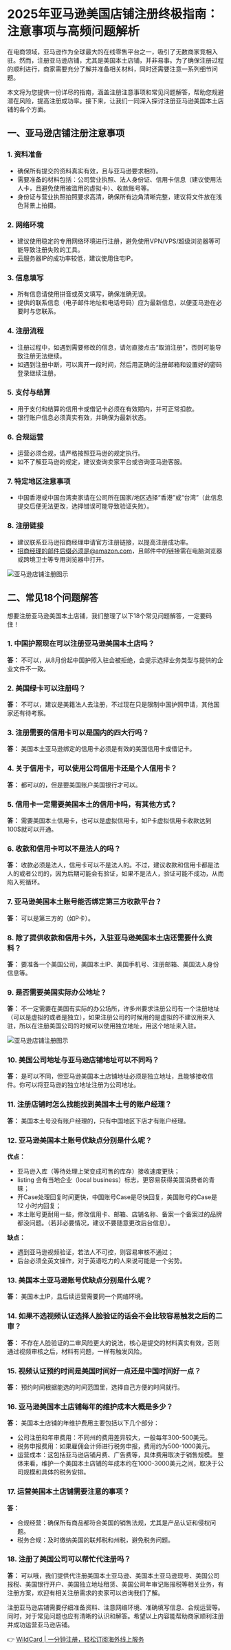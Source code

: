 # 2025年亚马逊美国店铺注册终极指南：注意事项与高频问题解析

在电商领域，亚马逊作为全球最大的在线零售平台之一，吸引了无数商家竞相入驻。然而，注册亚马逊店铺，尤其是美国本土店铺，并非易事。为了确保注册过程的顺利进行，商家需要充分了解并准备相关材料，同时还需要注意一系列细节问题。

本文将为您提供一份详尽的指南，涵盖注册注意事项和常见问题解答，帮助您规避潜在风险，提高注册成功率。接下来，让我们一同深入探讨注册亚马逊美国本土店铺的各个方面。

## 一、亚马逊店铺注册注意事项

### 1. 资料准备
- 确保所有提交的资料真实有效，且与亚马逊要求相符。
- 需要准备的材料包括：公司营业执照、法人身份证、信用卡信息（建议使用法人卡，且避免使用被滥用的虚拟卡）、收款账号等。
- 身份证与营业执照拍照要求高清，确保所有边角清晰完整，建议将文件放在浅色背景上拍摄。

### 2. 网络环境
- 建议使用稳定的专用网络环境进行注册，避免使用VPN/VPS/超级浏览器等可能导致注册失败的工具。
- 云服务器IP的成功率较低，建议使用住宅IP。

### 3. 信息填写
- 所有信息请使用拼音或英文填写，确保准确无误。
- 提供的联系信息（电子邮件地址和电话号码）应为最新信息，以便亚马逊在必要时与您联系。

### 4. 注册流程
- 注册过程中，如遇到需要修改的信息，请勿直接点击“取消注册”，否则可能导致注册无法继续。
- 如遇到注册中断，可以离开一段时间，然后用正确的注册邮箱和设置好的密码登录继续注册。

### 5. 支付与结算
- 用于支付和结算的信用卡或借记卡必须在有效期内，并可正常扣款。
- 银行账户信息必须真实有效，并确保为最新状态。

### 6. 合规运营
- 运营必须合规，请严格按照亚马逊的规定执行。
- 如不了解亚马逊的规定，建议查询卖家平台或咨询亚马逊客服。

### 7. 特定地区注意事项
- 中国香港或中国台湾卖家请在公司所在国家/地区选择“香港”或“台湾”（此信息提交后便无法更改，选择错误可能导致验证失败）。

### 8. 注册链接
- 建议联系亚马逊招商经理申请官方注册链接，以提高注册成功率。
- 招商经理的邮件后缀必须是@amazon.com，且邮件中的链接需在电脑浏览器或跨境卫士等专用浏览器中打开。

![亚马逊店铺注册图示](https://bbtdd.com/img/2410920725820.webp)

## 二、常见18个问题解答

想要注册亚马逊美国本土店铺，我们整理了以下18个常见问题解答，一定要码住！

### 1. 中国护照现在可以注册亚马逊美国本土店吗？
**答：** 不可以，从8月份起中国护照入驻会被拒绝，会提示选择业务类型与提供的企业文件不一致。

### 2. 美国绿卡可以注册吗？
**答：** 不可以，建议是美籍法人去注册，不过现在只是限制中国护照申请，其他国家还有待考察。

### 3. 注册需要的信用卡可以是国内的四大行吗？
**答：** 美国本土亚马逊绑定的信用卡必须是有效的美国信用卡或借记卡。

### 4. 关于信用卡，可以使用公司信用卡还是个人信用卡？
**答：** 都可以的，但是要美国账户美国银行才可以。

### 5. 信用卡一定需要美国本土的信用卡吗，有其他方式？
**答：** 需要美国本土信用卡，也可以是虚拟信用卡，如P卡虚拟信用卡收款达到100$就可以开通。

### 6. 收款和信用卡可以不是法人的吗？
**答：** 收款必须是法人，信用卡可以不是法人的。不过，建议收款和信用卡都是法人的或者公司的，因为后期可能会有验证，如果不是法人，验证可能不成功，从而陷入死循环。

### 7. 亚马逊美国本土账号能否绑定第三方收款平台？
**答：** 可以是第三方的（如P卡）。

### 8. 除了提供收款和信用卡外，入驻亚马逊美国本土店还需要什么资料？
**答：** 要准备一个美国公司，美国本土IP、美国手机号、注册邮箱、美国法人身份信息等。

### 9. 是否需要美国实际办公地址？
**答：** 不一定需要在美国有实际的办公场所，许多州要求注册公司有一个注册地址（可以是虚拟的或者是独立），如果注册公司的时候用的是虚拟的不建议用来入驻，所以在注册美国公司的时候可以使用独立地址，用这个地址来入驻。

![亚马逊店铺注册图示](https://bbtdd.com/img/630217335.webp)

### 10. 美国公司地址与亚马逊店铺地址可以不同吗？
**答：** 是可以不同，但亚马逊美国本土店铺地址必须是独立地址，且能够接收信件。你可以将亚马逊的独立地址注册为公司地址。

### 11. 注册店铺时怎么找能找到美国本土号的账户经理？
**答：** 美国本土号没有账户经理的，只有中国地区下店才有账户经理。

### 12. 亚马逊美国本土账号优缺点分别是什么呢？
**优点：**
- 亚马逊入库（等待处理上架变成可售的库存）接收速度更快；
- listing 会有当地企业（local business）标志，更容易获得美国消费者的青睐；
- 开Case处理回复时间更快，中国账号Case是尽快回复，美国账号的Case是 12 小时内回复；
- 本土账号更耐用一些，修改信用卡、邮箱、店铺名称、备案一个备案过的品牌都没问题。（若非必要情况，建议不要随意更改后台信息）。

**缺点：**
- 遇到亚马逊视频验证，若法人不可控，则容易审核不通过；
- 后台必须全英文操作，对于英语吃力的人来说可能是一个劣势。

### 13. 美国本土亚马逊账号优缺点分别是什么呢？
**答：** 美国本土IP，且后续运营需要同一个网络环境。

### 14. 如果不选视频认证选择人脸验证的话会不会比较容易触发之后的二审？
**答：** 不存在人脸验证的二审风险更大的说法，核心是提交的材料真实有效，否则通过视频审核之后，材料有问题，一样有触发风险。

### 15. 视频认证预约时间是美国时间好一点还是中国时间好一点？
**答：** 预约时间根据能选的时间范围里，选择自己方便的时间就行。

### 16. 亚马逊美国本土店铺每年的维护成本大概是多少？
**答：** 美国本土店铺的年维护费用主要包括以下几个部分：
- 公司注册和年审费用：不同州的费用差异较大，一般每年300-500美元。
- 税务申报费用：如果雇佣会计师进行税务申报，费用约为500-1000美元。
- 运营成本：这包括亚马逊店铺月费、广告费等，具体费用取决于销售规模。
整体来看，维护一个美国本土店铺的年成本约在1000-3000美元之间，取决于公司规模和具体的税务安排。

### 17. 运营美国本土店铺需要注意的事项？
**答：**
- 合规经营：确保所有商品都符合美国的销售法规，尤其是产品认证和侵权问题。
- 税务合规：及时缴纳美国的联邦税和州税，避免税务问题。

### 18. 注册了美国公司可以帮忙代注册吗？
**答：** 可以哦，我们提供代注册美国本土亚马逊、美国本土亚马逊现号、美国公司报税、美国银行开户、美国独立地址租赁、美国公司年审记账报税等相关业务，有注册方案，欢迎有相关注册需求的卖家可以咨询我们了解。

注册亚马逊店铺需要仔细准备资料、注意网络环境、准确填写信息、合规运营等。同时，对于常见问题也应有清晰的认识和解答。希望以上内容能帮助商家顺利注册并成功运营亚马逊店铺。

👉 [WildCard | 一分钟注册，轻松订阅海外线上服务](https://bbtdd.com/WildCard)